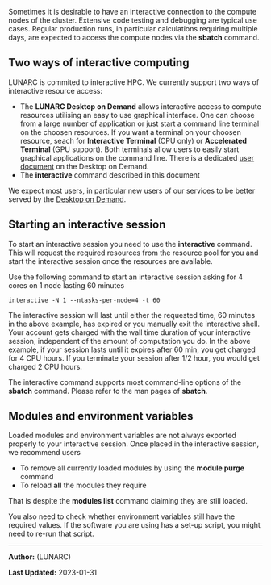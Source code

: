 Sometimes it is desirable to have an interactive connection to the compute nodes of the cluster. Extensive code testing and debugging are typical use cases. Regular production runs, in particular calculations requiring multiple days, are expected to access the compute nodes via the **sbatch** command.

## Two ways of interactive computing
LUNARC is commited to interactive HPC.  We currently support two ways of interactive resource access:

* The **LUNARC Desktop on Demand** allows interactive access to compute resources utilising an easy to use graphical interface.  One can choose from a large number of application or just start a command line terminal on the choosen resources.  If you want a terminal on your choosen resource, seach for **Interactive Terminal** (CPU only) or **Accelerated Terminal** (GPU support).  Both terminals allow users to easily start graphical applications on the command line.  There is a dedicated [user document](../../getting_started/gfxlauncher) on the Desktop on Demand.
* The **interactive** command described in this document

We expect most users, in particular new users of our services to be better served by the [Desktop on Demand](../../getting_started/gfxlauncher).


## Starting an interactive session

To start an interactive session you need to use the **interactive** command. This will request the required resources from the resource pool for you and start the interactive session once the resources are available.

Use the following command to start an interactive session asking for 4 cores on 1 node lasting 60 minutes

    interactive -N 1 --ntasks-per-node=4 -t 60

The interactive session will last until either the requested time, 60 minutes in the above example, has expired or you manually exit the interactive shell. Your account gets charged with the wall time duration of your interactive session, independent of the amount of computation you do. In the above example, if your session lasts until it expires after 60 min, you get charged for 4 CPU hours. If you terminate your session after 1/2 hour, you would get charged 2 CPU hours.

The interactive command supports most command-line options of the **sbatch** command. Please refer to the man pages of **sbatch**.

## Modules and environment variables

Loaded modules and environment variables are not always exported properly to your interactive session. Once placed in the interactive session, we recommend users

 * To remove all currently loaded modules by using the **module purge** command
 * To reload **all** the modules they require

That is despite the **modules list** command claiming they are still loaded.

You also need to check whether environment variables still have the required values. If the software you are using has a set-up script, you might need to re-run that script.

---

**Author:**
(LUNARC)

**Last Updated:**
2023-01-31

